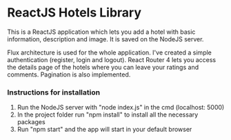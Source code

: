 # ReactJS Hotels Library

This is a ReactJS application which lets you add a hotel with basic information, description and image. It is saved on the NodeJS server.

Flux architecture is used for the whole application. I've created a simple authentication (register, login and logout). React Router 4 lets you access the details page of the hotels where you can leave your ratings and comments. Pagination is also implemented.

### Instructions for installation
1. Run the NodeJS server with "node index.js" in the cmd (localhost: 5000)
2. In the project folder run "npm install" to install all the necessary packages
3. Run "npm start" and the app will start in your default browser
